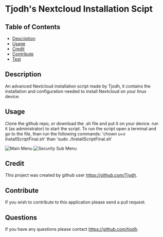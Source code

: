 # Tjodh's Nextcloud Installation Scipt
## Table of Contents
* [Description](#Description)
* [Usage](#Usage)
* [Credit](#credit)
* [Contribute](#contribute)
* [Test](#test)

## Description 
An advanced Nextcloud installation script made by Tjodh, it contains the installation and configuration needed to install Nextcloud on your linux device.

## Usage 
Clone the github repo, or download the .sh file and put it on your device. run it (as administrator) to start the script.
To run the script open a terminal and go to the file, than run the following commands: 'chown u+x InstallScriptFinal.sh' than 'sudo ./InstallScriptFinal.sh'

![Main Menu](https://raw.githubusercontent.com/Tjodh/Nextcloud-install-script/main/screenshot/Main%20Menu.png)
![Security Sub Menu](https://raw.githubusercontent.com/Tjodh/Nextcloud-install-script/main/screenshot/Security%20Menu.png)

## Credit
This project was created by github user https://github.com/Tjodh.


## Contribute 
If you wish to contribute to this application please send a pull request. 
## Questions
If you have any questions please contact https://github.com/tjodh.
